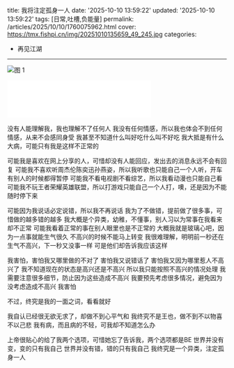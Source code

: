 title: 我将注定孤身一人
date: '2025-10-10 13:59:22'
updated: '2025-10-10 13:59:22'
tags: [日常,吐槽,负能量]
permalink: /articles/2025/10/10/1760075962.html
cover: https://tmx.fishpi.cn/img/20251010135659_49_245.jpg
categories: 
- 再见江湖
---


![图 1](https://tmx.fishpi.cn/img/20251010135659_49_245.jpg) 
<iframe frameborder="no" border="0" marginwidth="0" marginheight="0" width=330 height=86 src="//music.163.com/outchain/player?type=2&id=517967839&auto=0&height=66"></iframe>

没有人能理解我，我也理解不了任何人
我没有任何情感，所以我也体会不到任何情感，从来不会感同身受
我甚至不知道什么叫好吃什么叫不好吃
我大抵是有什么大病，可能只有我是这样不正常的

可能我是喜欢在网上分享的人，可惜却没有人能回应，发出去的消息永远不会有回复
可能我不喜欢听周杰伦陈奕迅孙燕姿，所以我听歌也只能自己一个人听，开车有别人的时候都得暂停
可能我不看电视剧不看综艺，所以我看动漫也只能自己看
可能我不玩王者荣耀英雄联盟，所以打游戏只能自己一个人打，噢，还是因为不能随时停下来

可能因为我说话必定说错，所以我不再说话
我为了不做错，提前做了很多事，可惜做的越多错的越多
我大概是个异类，幼稚，不懂事，别人习以为常事在我看来却不正常
可能我看着正常的事在别人眼里也是不正常的
大概我就是玻璃心吧，因为一点事就能生气很久
不高兴的时候不能马上转变
我很难理解，明明前一秒还在生气不高兴，下一秒又没事一样
可是他们却告诉我应该这样

我害怕，害怕我又哪里做的不对了
害怕我又说错话了
害怕我又因为哪里惹人不高兴了
我不知道现在的状态是高兴还是不高兴
所以我只能按照不高兴的情况处理
我需要注意很多细节，防止因为这些造成不高兴
我要预先考虑很多情况，避免因为没考虑造成不高兴
我害怕

不过，终究是我的一面之词，看看就好

我自认已经很无欲无求了，却做不到心平气和
我终究不是王也，做不到不以物喜不以己悲
我有病，而且病的不轻，可我却不知道怎么办

上帝很贴心的给了我两个选项，可惜她忘了告诉我，两个选项都是BE
世界并没有变，变的只有我自己
世界并没有错，错的只有我自己
我终究是一个异类，注定孤身一人

